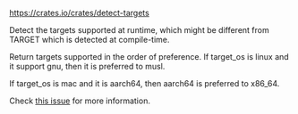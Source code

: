 https://crates.io/crates/detect-targets


Detect the targets supported at runtime, which might be different from TARGET which is detected at compile-time.

Return targets supported in the order of preference. If target_os is linux and it support gnu, then it is preferred to musl.

If target_os is mac and it is aarch64, then aarch64 is preferred to x86_64.

Check [this issue](https://github.com/cargo-bins/cargo-binstall/issues/155) for more information.